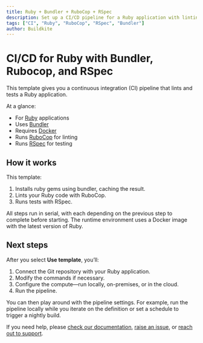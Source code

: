 ```yaml
---
title: Ruby + Bundler + RuboCop + RSpec
description: Set up a CI/CD pipeline for a Ruby application with linting and testing
tags: ["CI", "Ruby", "RuboCop", "RSpec", "Bundler"]
author: Buildkite
---
```


# CI/CD for Ruby with Bundler, Rubocop, and RSpec

This template gives you a continuous integration (CI) pipeline that lints and tests a Ruby application.

At a glance:

- For [Ruby](https://www.ruby-lang.org/) applications
- Uses [Bundler](https://bundler.io/)
- Requires [Docker](https://docs.docker.com/get-docker/)
- Runs [RuboCop](https://rubocop.org/) for linting
- Runs [RSpec](https://rspec.info/) for testing


## How it works

This template:

1. Installs ruby gems using bundler, caching the result.
2. Lints your Ruby code with RuboCop.
3. Runs tests with RSpec.

All steps run in serial, with each depending on the previous step to complete before starting. The runtime environment uses a Docker image with the latest version of Ruby.

## Next steps

After you select **Use template**, you’ll:

1. Connect the Git repository with your Ruby application.
2. Modify the commands if necessary.
3. Configure the compute—run locally, on-premises, or in the cloud.
4. Run the pipeline.

You can then play around with the pipeline settings. For example, run the pipeline locally while you iterate on the definition or set a schedule to trigger a nightly build.

If you need help, please [check our documentation](https://buildkite.com/docs/pipelines/configuration-overview), [raise an issue](https://github.com/buildkite/templates/issues), or [reach out to support](https://buildkite.com/support).
